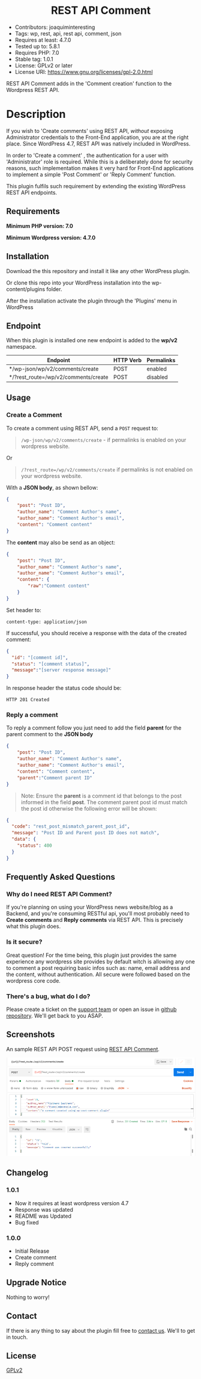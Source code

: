 <h1 style="text-align:center;">REST API Comment</h1>

* Contributors: joaquiminteresting
* Tags: wp, rest, api, rest api, comment, json
* Requires at least: 4.7.0
* Tested up to: 5.8.1
* Requires PHP: 7.0
* Stable tag: 1.0.1
* License: GPLv2 or later
* License URI: https://www.gnu.org/licenses/gpl-2.0.html

REST API Comment adds in the 'Comment creation' function to the Wordpress REST API.

# Description 

If you wish to 'Create comments' using REST API, *without* exposing Administrator credentials to the Front-End application, you are at the right place. Since WordPress 4.7, REST API was natively included in WordPress. 

In order to 'Create a comment' , the authentication for a user with 'Administrator' role is required. While this is a deliberately done for security reasons, such implementation makes it very hard for Front-End applications to implement a simple 'Post Comment' or 'Reply Comment' function.

This plugin fulfils such requirement by extending the existing WordPress REST API endpoints.

## Requirements

**Minimum PHP version: 7.0**

**Minimum Wordpress version: 4.7.0**

## Installation

Download the this repository and install it like any other WordPress plugin.

Or clone this repo into your WordPress installation into the wp-content/plugins folder.

After the installation activate the plugin through the 'Plugins' menu in WordPress

## Endpoint

When this plugin is installed one new endpoint is added to the  **wp/v2** namespace.


| Endpoint                              | HTTP Verb | Permalinks |          
| ------------------------------------- | --------- | ---------- |
| */wp-json/wp/v2/comments/create       | POST      |  enabled   |
| */?rest_route=/wp/v2/comments/create  | POST      |  disabled  |


## Usage

### Create a Comment

To create a comment using REST API, send a `POST` request to:
> `/wp-json/wp/v2/comments/create` - if permalinks is enabled on your wordpress website.

Or

> `/?rest_route=/wp/v2/comments/create` if permalinks is not enabled on your wordpress website.

With a **JSON body**, as shown bellow:

```Json
{
	"post": "Post ID",
	"author_name": "Comment Author's name",
	"author_name": "Comment Author's email",
	"content": "Comment content"
}
```

The **content** may also be send as an object:

```Json
{
	"post": "Post ID",
	"author_name": "Comment Author's name",
	"author_name": "Comment Author's email",
	"content": {
        "raw":"Comment content"
    }
}
```

Set header to: 

```
content-type: application/json
```
If successful, you should receive a response with the data of the created comment:

```Json
{
  "id": "[comment id]",
  "status": "[comment status]",
  "message":"[server response message]"
}
```

In response header the  status code should be:

```Http
HTTP 201 Created
```

### Reply a comment

To reply a comment follow you just need to add the field **parent** for the parent comment to the **JSON body**

```Json
{
	"post": "Post ID",
	"author_name": "Comment Author's name",
	"author_name": "Comment Author's email",
	"content": "Comment content",
    "parent":"Comment parent ID"
}
```
> Note: Ensure the **parent** is a comment id that belongs to the post informed in the field **post**. The comment parent post id must match the post id otherwise the following error will be shown:

```Json
{
  "code": "rest_post_mismatch_parent_post_id",
  "message": "Post ID and Parent post ID does not match",
  "data": {
    "status": 400
  }
}
```

## Frequently Asked Questions

### Why do I need REST API Comment? 
If you're planning on using your WordPress news website/blog as a Backend, and you're consuming RESTful api, you'll most probably need to **Create comments** and **Reply comments** via REST API. This is precisely what this plugin does.

### Is it secure?
Great question! For the time being, this plugin just provides the same experience any wordpress site provides by default witch is allowing any one to comment a post requiring basic infos such as: name, email address and the content, without authentication. All secure were followed based on the wordpress core code.

### There's a bug, what do I do? 
Please create a ticket on the [support team](mailto:sopport@appsdabanda.com) or open an issue in [github repository](https://github.com/JoaquimInteresting/rest-api-comment). We'll get back to you ASAP.

## Screenshots

An sample REST API POST request using [REST API Comment](https://github.com/JoaquimInteresting/rest-api-comment.api).

<img src="./assets/screenshot-1.png">

## Changelog

### 1.0.1

* Now it requires at least wordpress version 4.7
* Response was updated
* README was Updated
* Bug fixed
### 1.0.0

* Initial Release 
* Create comment
* Reply comment 

## Upgrade Notice

Nothing to worry! 

## Contact 

If there is any thing to say about the plugin fill free to [contact us](mailto:sopport@appsdabanda.com). We'll to get in touch.
## License
[GPLv2](http://www.gnu.org/licenses/old-licenses/gpl-2.0.html)
